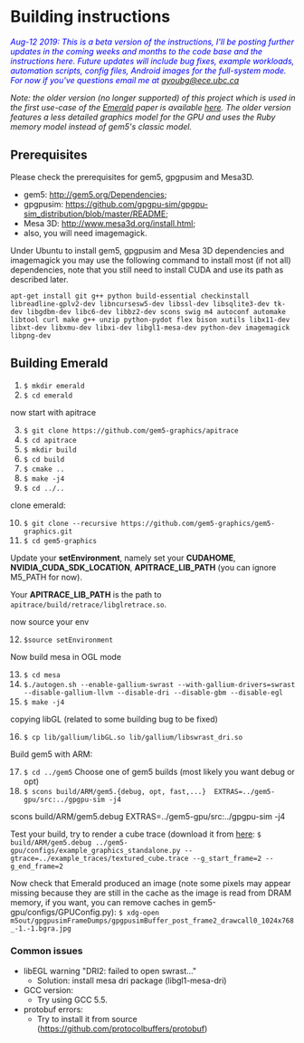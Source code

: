 # Building instructions

<span style="color:blue">*Aug-12 2019: This is a beta version of the instructions, I'll be posting further updates in the coming weeks and months to the code base and the instructions here. Future updates will include bug fixes, example workloads, automation scripts, config files, Android images for the full-system mode. For now if you've questions email me at ayoubg@ece.ubc.ca*</span>

*Note: the older version (no longer supported) of this project which is used in the first use-case of the [Emerald](https://dl.acm.org/citation.cfm?id=3322221) paper is available [here](https://github.com/ayoubg/gem5-graphics_v1). The older version features a less detailed graphics model for the GPU and uses the Ruby memory model instead of gem5's classic model.*


## Prerequisites
Please check the prerequisites for gem5, gpgpusim and Mesa3D.
* gem5: http://gem5.org/Dependencies;
* gpgpusim: https://github.com/gpgpu-sim/gpgpu-sim_distribution/blob/master/README;
* Mesa 3D: http://www.mesa3d.org/install.html;
* also, you will need imagemagick.

Under Ubuntu to install gem5, gpgpusim and Mesa 3D dependencies and imagemagick you may use the following command to install most (if not all) dependencies, note that you still need to install CUDA and use its path as described later. 

```
apt-get install git g++ python build-essential checkinstall libreadline-gplv2-dev libncursesw5-dev libssl-dev libsqlite3-dev tk-dev libgdbm-dev libc6-dev libbz2-dev scons swig m4 autoconf automake libtool curl make g++ unzip python-pydot flex bison xutils libx11-dev libxt-dev libxmu-dev libxi-dev libgl1-mesa-dev python-dev imagemagick libpng-dev
```

    
## Building Emerald
1. `$ mkdir emerald` 
2. `$ cd emerald` 

now start with apitrace 

3. `$ git clone https://github.com/gem5-graphics/apitrace` 
4. `$ cd apitrace` 
5. `$ mkdir build` 
6. `$ cd build` 
7. `$ cmake ..` 
8. `$ make -j4` 
9. `$ cd ../..` 

clone emerald:

10. `$ git clone --recursive https://github.com/gem5-graphics/gem5-graphics.git`
11. `$ cd gem5-graphics` 


Update your **setEnvironment**, namely set your **CUDAHOME**, **NVIDIA_CUDA_SDK_LOCATION**, **APITRACE_LIB_PATH** (you can ignore M5_PATH for now). 

Your **APITRACE_LIB_PATH** is the path to `apitrace/build/retrace/libglretrace.so`.

now source your env

12. `$source setEnvironment`

Now build mesa in OGL mode

13. `$ cd mesa`
14. `$./autogen.sh --enable-gallium-swrast --with-gallium-drivers=swrast --disable-gallium-llvm --disable-dri --disable-gbm --disable-egl` 
15. `$ make -j4`

copying libGL (related to some building bug to be fixed)

16. `$ cp lib/gallium/libGL.so lib/gallium/libswrast_dri.so`

Build gem5 with ARM:

17. `$ cd ../gem5`
Choose one of gem5 builds (most likely you want debug or opt)
18. `$ scons build/ARM/gem5.{debug, opt, fast,...}  EXTRAS=../gem5-gpu/src:../gpgpu-sim -j4`

scons build/ARM/gem5.debug  EXTRAS=../gem5-gpu/src:../gpgpu-sim -j4

Test your build, try to render a cube trace (download  it from [here](https://drive.google.com/open?id=1q1vdk1beR-4l3oU7VTJAHU3S2dCWHUeJ):
`$ build/ARM/gem5.debug ../gem5-gpu/configs/example_graphics_standalone.py --gtrace=../example_traces/textured_cube.trace --g_start_frame=2 --g_end_frame=2`

Now check that Emerald produced an image (note some pixels may appear missing because they are still in the cache as the image is read from DRAM memory, if you want, you can remove caches in gem5-gpu/configs/GPUConfig.py):
`$ xdg-open m5out/gpgpusimFrameDumps/gpgpusimBuffer_post_frame2_drawcall0_1024x768_-1.-1.bgra.jpg`


### Common issues
* libEGL warning "DRI2: failed to open swrast…"
  * Solution: install mesa dri package (libgl1-mesa-dri)
* GCC version:
  * Try using GCC 5.5.
* protobuf errors:
  * Try to install it from source (https://github.com/protocolbuffers/protobuf)
